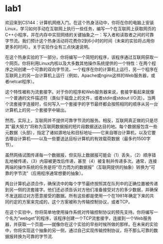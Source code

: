 # lab1

欢迎来到CS144：计算机网络入门。在这个热身活动中，你将在你的电脑上安装Linux，学习如何手动在互联网上执行一些任务，编写一个在互联网上获取网页的C++小程序，并在内存中实现网络的关键抽象之一：写入者和读取者之间的可靠字节流。我们预计这个热身活动将花费你2到6小时的时间（未来的实验将占用你更多的时间）。关于实验作业有三点快速说明。


在这个热身实验的下一部分，你将编写一个简短的程序，该程序通过互联网获取一个网页。你将利用Linux内核以及大多数其他操作系统提供的一个特性：在两个程序之间创建一个可靠的双向字节流，一个程序在你的计算机上运行，另一个程序在互联网上的另一台计算机上运行（例如，Apache或nginx这样的Web服务器，或者netcat程序）。

这个特性被称为流套接字。对于你的程序和Web服务器来说，套接字看起来就像一个普通的文件描述符（类似于磁盘上的文件，或者stdin或stdout I/O流）。当两个流套接字连接时，任何写入一个套接字的字节最终都会按照相同的顺序从另一台计算机上的另一个套接字中输出。

然而，实际上，互联网并不提供可靠字节流的服务。相反，互联网真正做的只是尽其“最大努力”将称为互联网数据报的短片段数据送达目的地。每个数据报包含一些元数据（头部），指定了诸如源地址和目标地址——它来自哪台计算机，以及它要去哪台计算机——以及一些要送达目标计算机的有效载荷数据（最多约1500字节）。

虽然网络试图传递每一个数据报，但实际上数据报可能会（1）丢失，（2）顺序错乱地被传递，（3）内容被更改后传递，甚至（4）被复制并传递多次。通常，连接两端的操作系统的任务是将“尽力而为的数据报”（互联网提供的抽象）转换为“可靠的字节流”（应用程序通常想要的抽象）。

两台计算机必须合作，确保流中的每个字节最终按照其在队列中的正确位置被传递到另一侧的流套接字。他们还必须告诉对方他们准备接受对方的多少数据，并确保不发送超过对方愿意接受的数据。所有这些都是使用一个在1981年确定下来的共同约定的方案来完成的，这个方案被称为传输控制协议，或者TCP。

在这个实验中，你将简单地使用操作系统对传输控制协议的预先支持。你将编写一个名为“webget”的程序，该程序创建一个TCP流套接字，连接到一个Web服务器，并获取一个页面——就像你在这个实验的早些时候所做的那样。在未来的实验中，你将实现这个抽象的另一侧，通过自己实现传输控制协议，将不那么可靠的数据报转换为可靠的字节流.